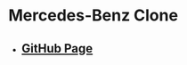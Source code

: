 <!--
 * @Author: Jinqi Li
 * @Date: 2020-08-13 04:39:53
 * @LastEditors: Jinqi Li
 * @LastEditTime: 2020-12-01 01:46:53
 * @FilePath: /benz-2/README.md
-->
# Mercedes-Benz Clone
* ## [GitHub Page](https://jinqili0310.github.io/benz-2/)
